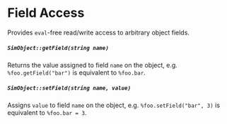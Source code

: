 # Field Access

Provides `eval`-free read/write access to arbitrary object fields.

##### `SimObject::getField(string name)`

Returns the value assigned to field `name` on the object, e.g. `%foo.getField("bar")` is equivalent to `%foo.bar`.

##### `SimObject::setField(string name, value)`

Assigns `value` to field `name` on the object, e.g. `%foo.setField("bar", 3)` is equivalent to `%foo.bar = 3`.
